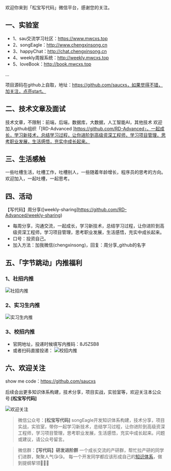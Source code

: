 欢迎你来到「松宝写代码」微信平台，感谢您的关注。

## 一、实验室
+ 1、sau交流学习社区：https://www.mwcxs.top
+ 2、songEagle：http://www.chengxinsong.cn
+ 3、happyChat：http://chat.chengxinsong.cn
+ 4、weekly周报系统：http://weekly.mwcxs.top
+ 5、loveBook：http://book.mwcxs.top

...

项目源码在github上自取，地址：https://github.com/saucxs，如果觉得不错，加关注，点亮start。

## 二、技术文章及面试
技术文章，不限制：前端，后端，数据库，大数据，人工智能AI，其他技术
欢迎加入github组织「[RD-Advanced
]https://github.com/RD-Advanced」，一起成长，学习新技术，总结学习过程，让你进阶到高级资深工程师，学习项目管理，思考职业发展，生活感悟，充实中成长起来。

## 三、生活感触
一些吐槽生活，吐槽工作，吐槽别人，一些随着年龄增长，程序员的思考的方向。
欢迎加入，一起吐槽，一起思考。

## 四、活动
【写代码】周分享([weekly-sharing]https://github.com/RD-Advanced/weekly-sharing)
+ 每周分享，沟通交流，一起成长，学习新技术，总结学习过程，让你进阶到高级资深工程师，学习项目管理，思考职业发展，生活感悟，充实中成长起来。
+ 口号：投资自己。
+ 加入方法：加我微信(chengxinsong​)，回复：周分享_github的名字

## 五、「字节跳动」内推福利
### 1、社招内推
![社招内推](http://static.chengxinsong.cn/image/neitui/bytedance_social.jpg)

### 2、实习生内推
![实习生内推](http://static.chengxinsong.cn/image/neitui/shixisheng_neitui_1.jpg)

### 3、校招内推
+ 官网地址，投递时候填写内推码：8J5ZSB8
+ 或者扫码直接投递：
![校招内推](http://static.chengxinsong.cn/image/neitui/bytedance_campus.jpg)


## 六、欢迎关注
show me code：https://github.com/saucxs

后续会出更多知识体系构建，技术分享，项目实战，实验室等，欢迎关注本公众号:**[松宝写代码]**

![欢迎关注](http://static.chengxinsong.cn/image/author/intro.jpg?width=600)

>微信公众号：**[松宝写代码]**
songEagle开发知识体系构建，技术分享，项目实战，实验室，带你一起学习新技术，总结学习过程，让你进阶到高级资深工程师，学习项目管理，思考职业发展，生活感悟，充实中成长起来。问题或建议，请公众号留言。

>微信群：**【写代码】研发进阶群**
一个成长交流的产研群，帮忙拉产研的同学们进群，聚聚人气😘😘。
每一个开发同学都应该形成自己的[知识体系](https://github.com/saucxs/full_stack_knowledge_list)，做到提纲挈领🧐🧐🧐


